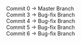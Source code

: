 Commit 0 -> Master Branch <br>
Commit 3 -> Bug-fix Branch <br>
Commit 4 -> Bug-fix Branch <br>
Commit 5 -> Bug-fix Branch <br>
Commit 6 -> Bug-fix Branch <br>